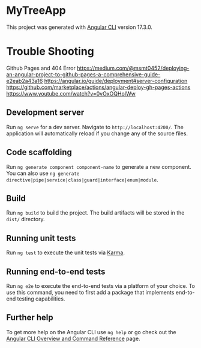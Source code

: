 # MyTreeApp

This project was generated with [Angular CLI](https://github.com/angular/angular-cli) version 17.3.0.

# Trouble Shooting

Github Pages and 404 Error
https://medium.com/@msmt0452/deploying-an-angular-project-to-github-pages-a-comprehensive-guide-e2eab2a43a16
https://angular.io/guide/deployment#server-configuration
https://github.com/marketplace/actions/angular-deploy-gh-pages-actions
https://www.youtube.com/watch?v=0vOxOQHoIWw

## Development server

Run `ng serve` for a dev server. Navigate to `http://localhost:4200/`. The application will automatically reload if you change any of the source files.

## Code scaffolding

Run `ng generate component component-name` to generate a new component. You can also use `ng generate directive|pipe|service|class|guard|interface|enum|module`.

## Build

Run `ng build` to build the project. The build artifacts will be stored in the `dist/` directory.

## Running unit tests

Run `ng test` to execute the unit tests via [Karma](https://karma-runner.github.io).

## Running end-to-end tests

Run `ng e2e` to execute the end-to-end tests via a platform of your choice. To use this command, you need to first add a package that implements end-to-end testing capabilities.

## Further help

To get more help on the Angular CLI use `ng help` or go check out the [Angular CLI Overview and Command Reference](https://angular.io/cli) page.

